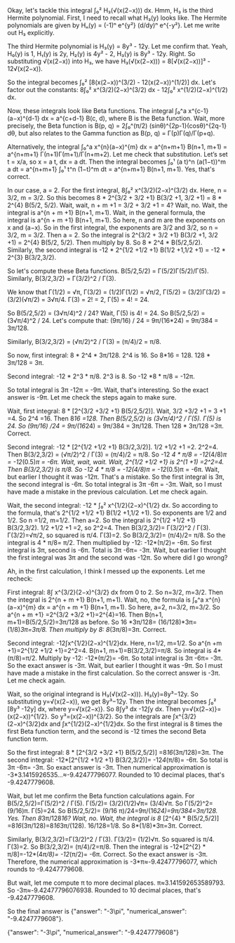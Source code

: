 <think>
Okay, let's tackle this integral ∫₀² H₃(√(x(2−x))) dx. Hmm, H₃ is the third Hermite polynomial. First, I need to recall what H₃(y) looks like. The Hermite polynomials are given by Hₙ(y) = (-1)ⁿ e^{y²} (d/dy)ⁿ e^{-y²}. Let me write out H₃ explicitly.

The third Hermite polynomial is H₃(y) = 8y³ - 12y. Let me confirm that. Yeah, H₀(y) is 1, H₁(y) is 2y, H₂(y) is 4y² - 2, H₃(y) is 8y³ - 12y. Right. So substituting √(x(2−x)) into H₃, we have H₃(√(x(2−x))) = 8[√(x(2−x))]³ - 12√(x(2−x)).

So the integral becomes ∫₀² [8(x(2−x))^(3/2) - 12(x(2−x))^(1/2)] dx. Let's factor out the constants: 8∫₀² x^(3/2)(2−x)^(3/2) dx - 12∫₀² x^(1/2)(2−x)^(1/2) dx.

Now, these integrals look like Beta functions. The integral ∫₀^a x^{c-1}(a−x)^{d-1} dx = a^{c+d-1} B(c, d), where B is the Beta function. Wait, more precisely, the Beta function is B(p, q) = 2∫₀^(π/2) (sinθ)^{2p-1}(cosθ)^{2q-1} dθ, but also relates to the Gamma function as B(p, q) = Γ(p)Γ(q)/Γ(p+q).

Alternatively, the integral ∫₀^a x^{n}(a−x)^{m} dx = a^{n+m+1} B(n+1, m+1) = a^{n+m+1} Γ(n+1)Γ(m+1)/Γ(n+m+2). Let me check that substitution. Let’s set t = x/a, so x = a t, dx = a dt. Then the integral becomes ∫₀¹ (a t)^n (a(1−t))^m a dt = a^{n+m+1} ∫₀¹ t^n (1−t)^m dt = a^{n+m+1} B(n+1, m+1). Yes, that's correct.

In our case, a = 2. For the first integral, 8∫₀² x^(3/2)(2−x)^(3/2) dx. Here, n = 3/2, m = 3/2. So this becomes 8 * 2^{3/2 + 3/2 +1} B(3/2 +1, 3/2 +1) = 8 * 2^{4} B(5/2, 5/2). Wait, wait, n + m +1 = 3/2 + 3/2 +1 = 4? Wait, no. Wait, the integral is a^{n + m +1} B(n+1, m+1). Wait, in the general formula, the integral is a^{n + m +1} B(n+1, m+1). So here, n and m are the exponents on x and (a−x). So in the first integral, the exponents are 3/2 and 3/2, so n = 3/2, m = 3/2. Then a = 2. So the integral is 2^{3/2 + 3/2 +1} B(3/2 +1, 3/2 +1) = 2^{4} B(5/2, 5/2). Then multiply by 8. So 8 * 2^4 * B(5/2,5/2). Similarly, the second integral is -12 * 2^{1/2 +1/2 +1} B(1/2 +1,1/2 +1) = -12 * 2^{3} B(3/2,3/2).

So let's compute these Beta functions. B(5/2,5/2) = Γ(5/2)Γ(5/2)/Γ(5). Similarly, B(3/2,3/2) = Γ(3/2)^2 / Γ(3).

We know that Γ(1/2) = √π, Γ(3/2) = (1/2)Γ(1/2) = √π/2, Γ(5/2) = (3/2)Γ(3/2) = (3/2)(√π/2) = 3√π/4. Γ(3) = 2! = 2, Γ(5) = 4! = 24.

So B(5/2,5/2) = (3√π/4)^2 / 24? Wait, Γ(5) is 4! = 24. So B(5/2,5/2) = (3√π/4)^2 / 24. Let's compute that: (9π/16) / 24 = 9π/(16*24) = 9π/384 = 3π/128.

Similarly, B(3/2,3/2) = (√π/2)^2 / Γ(3) = (π/4)/2 = π/8.

So now, first integral: 8 * 2^4 * 3π/128. 2^4 is 16. So 8*16 = 128. 128 * 3π/128 = 3π.

Second integral: -12 * 2^3 * π/8. 2^3 is 8. So -12 *8 * π/8 = -12π.

So total integral is 3π -12π = -9π. Wait, that's interesting. So the exact answer is -9π. Let me check the steps again to make sure.

Wait, first integral: 8 * [2^{3/2 +3/2 +1} B(5/2,5/2)]. Wait, 3/2 +3/2 +1 = 3 +1 =4. So 2^4 =16. Then 8*16 =128. Then B(5/2,5/2) is (3√π/4)^2 / Γ(5). Γ(5) is 24. So (9π/16) /24 = 9π/(16*24) = 9π/384 = 3π/128. Then 128 * 3π/128 =3π. Correct.

Second integral: -12 * [2^{1/2 +1/2 +1} B(3/2,3/2)]. 1/2 +1/2 +1 =2. 2^2=4. Then B(3/2,3/2) = (√π/2)^2 / Γ(3) = (π/4)/2 = π/8. So -12 *4 * π/8 = -12*(4/8)*π = -12*(0.5)*π = -6π. Wait, wait, wait. Wait, 2^{1/2 +1/2 +1} is 2^(1 +1) =2^2=4. Then B(3/2,3/2) is π/8. So -12 *4 * π/8 = -12*(4/8)π = -12*(0.5)π = -6π. Wait, but earlier I thought it was -12π. That's a mistake. So the first integral is 3π, the second integral is -6π. So total integral is 3π -6π = -3π. Wait, so I must have made a mistake in the previous calculation. Let me check again.

Wait, the second integral: -12 * ∫₀² x^{1/2}(2−x)^{1/2} dx. So according to the formula, that's 2^{1/2 +1/2 +1} B(1/2 +1,1/2 +1). So exponents are 1/2 and 1/2. So n =1/2, m=1/2. Then a=2. So the integral is 2^{1/2 +1/2 +1} B(3/2,3/2). 1/2 +1/2 +1 =2, so 2^2=4. Then B(3/2,3/2)= Γ(3/2)^2 / Γ(3). Γ(3/2)=√π/2, so squared is π/4. Γ(3)=2. So B(3/2,3/2)= (π/4)/2= π/8. So the integral is 4 * π/8= π/2. Then multiplied by -12: -12*(π/2)= -6π. So first integral is 3π, second is -6π. Total is 3π -6π= -3π. Wait, but earlier I thought the first integral was 3π and the second was -12π. So where did I go wrong?

Ah, in the first calculation, I think I messed up the exponents. Let me recheck:

First integral: 8∫ x^{3/2}(2−x)^{3/2} dx from 0 to 2. So n=3/2, m=3/2. Then the integral is 2^{n + m +1} B(n+1, m+1). Wait, no, the formula is ∫₀^a x^{n} (a−x)^{m} dx = a^{n + m +1} B(n+1, m+1). So here, a=2, n=3/2, m=3/2. So a^{n + m +1} =2^{3/2 +3/2 +1}=2^{4}=16. Then B(n+1, m+1)=B(5/2,5/2)=3π/128 as before. So 16 *3π/128= (16/128)*3π= (1/8)*3π=3π/8. Then multiply by 8: 8*(3π/8)=3π. Correct.

Second integral: -12∫x^{1/2}(2−x)^{1/2}dx. Here, n=1/2, m=1/2. So a^{n +m +1}=2^{1/2 +1/2 +1}=2^2=4. B(n+1, m+1)=B(3/2,3/2)=π/8. So integral is 4*(π/8)=π/2. Multiply by -12: -12*(π/2)= -6π. So total integral is 3π -6π= -3π. So the exact answer is -3π. Wait, but earlier I thought it was -9π. So I must have made a mistake in the first calculation. So the correct answer is -3π. Let me check again.

Wait, so the original integrand is H₃(√(x(2−x))). H₃(y)=8y³−12y. So substituting y=√(x(2−x)), we get 8y³−12y. Then the integral becomes ∫₀² [8y³ -12y] dx, where y=√(x(2−x)}. So 8∫y³ dx -12∫y dx. Then y=√(x(2−x)}= (x(2−x))^{1/2}. So y³=(x(2−x))^{3/2}. So the integrals are ∫x^{3/2}(2−x)^{3/2}dx and ∫x^{1/2}(2−x)^{1/2}dx. So the first integral is 8 times the first Beta function term, and the second is -12 times the second Beta function term.

So the first integral: 8 * [2^{3/2 +3/2 +1} B(5/2,5/2)] =8*16*(3π/128)=3π. The second integral: -12*[2^{1/2 +1/2 +1} B(3/2,3/2)]= -12*4*(π/8)= -6π. So total is 3π -6π= -3π. So exact answer is -3π. Then numerical approximation is -3*3.1415926535...≈-9.42477796077. Rounded to 10 decimal places, that's -9.4247779608.

Wait, but let me confirm the Beta function calculations again. For B(5/2,5/2)=Γ(5/2)^2 / Γ(5). Γ(5/2)= (3/2)(1/2)√π= (3/4)√π. So Γ(5/2)^2= (9/16)π. Γ(5)=24. So B(5/2,5/2)= (9/16 π)/24=9π/(16*24)=9π/384=3π/128. Yes. Then 8*3π/128*16? Wait, no. Wait, the integral is 8* [2^{4} * B(5/2,5/2)] =8*16*(3π/128)=8*16*3π/(128). 16/128=1/8. So 8*(1/8)*3π=3π. Correct.

Similarly, B(3/2,3/2)=Γ(3/2)^2 / Γ(3). Γ(3/2)= (1/2)√π. So squared is π/4. Γ(3)=2. So B(3/2,3/2)= (π/4)/2=π/8. Then the integral is -12*[2^{2} * π/8]=-12*(4*π/8)= -12*(π/2)= -6π. Correct. So the exact answer is -3π. Therefore, the numerical approximation is -3*π≈-9.42477796077, which rounds to -9.4247779608.

But wait, let me compute π to more decimal places. π≈3.141592653589793. So -3π≈-9.42477796076938. Rounded to 10 decimal places, that's -9.4247779608.

So the final answer is {"answer": "-3\\pi", "numerical_answer": "-9.4247779608"}.
</think>

{"answer": "-3\\pi", "numerical_answer": "-9.4247779608"}